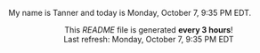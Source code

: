 My name is Tanner and today is Monday, October 7, 9:35 PM EDT.

<p align="center">This <i>README</i> file is generated <b>every 3 hours</b>!</br>Last refresh: Monday, October 7, 9:35 PM EDT<br /></p>
